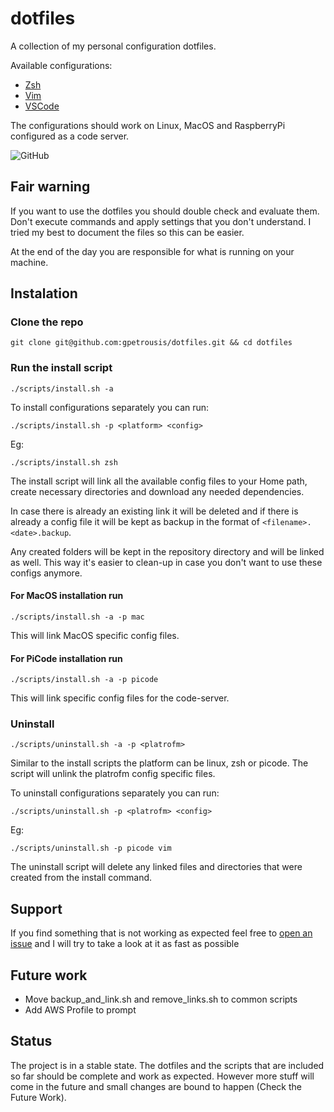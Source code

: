 # dotfiles
A collection of my personal configuration dotfiles.

Available configurations:
- [Zsh](zsh/)
- [Vim](vim/)
- [VSCode](vscode/)

The configurations should work on Linux, MacOS and RaspberryPi configured as a
code server.

![GitHub](https://img.shields.io/github/license/gpetrousis/dotfiles.svg)

## Fair warning
If you want to use the dotfiles you should double check and evaluate them. Don't
execute commands and apply settings that you don't understand. I tried my best
to document the files so this can be easier.

At the end of the day you are responsible for what is running on your machine.

## Instalation
### Clone the repo
```shell
git clone git@github.com:gpetrousis/dotfiles.git && cd dotfiles
```

### Run the install script
```shell
./scripts/install.sh -a
```

To install configurations separately you can run:
```shell
./scripts/install.sh -p <platform> <config>
```

Eg:

```shell
./scripts/install.sh zsh
```

The install script will link all the available config files to your Home path,
create necessary directories and download any needed dependencies.

In case there is already an existing link it will be deleted and if there is
already a config file it will be kept as backup in the format of
`<filename>.<date>.backup`.

Any created folders will be kept in the repository directory and will be linked
as well. This way it's easier to clean-up in case you don't want to use these
configs anymore.

#### For MacOS installation run
```shell
./scripts/install.sh -a -p mac
```

This will link MacOS specific config files.
#### For PiCode installation run
```shell
./scripts/install.sh -a -p picode
```

This will link specific config files for the code-server.

### Uninstall
```shell
./scripts/uninstall.sh -a -p <platrofm>
```

Similar to the install scripts the platform can be linux, zsh or picode. The
script will unlink the platrofm config specific files.

To uninstall configurations separately you can run:
```shell
./scripts/uninstall.sh -p <platrofm> <config>
```
Eg:
```shell
./scripts/uninstall.sh -p picode vim
```

The uninstall script will delete any linked files and directories that were
created from the install command.

## Support
If you find something that is not working as expected feel free to [open an issue](https://github.com/gpetrousis/dotfiles/issues) and I will try to take a look at it as fast as possible

## Future work
- Move backup_and_link.sh and remove_links.sh to common scripts
- Add AWS Profile to prompt

## Status
The project is in a stable state.
The dotfiles and the scripts that are included so far should be complete and work as expected.
However more stuff will come in the future and small changes are bound to happen (Check the Future Work).
